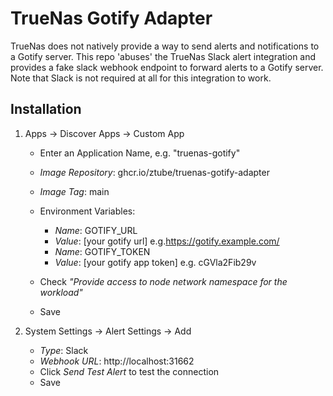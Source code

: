 # TrueNas Gotify Adapter

TrueNas does not natively provide a way to send alerts and notifications to a Gotify server. This repo 'abuses' the TrueNas Slack alert integration and provides a fake slack webhook endpoint to forward alerts to a Gotify server.
Note that Slack is not required at all for this integration to work.

## Installation
1. Apps -> Discover Apps -> Custom App
    - Enter an Application Name, e.g. "truenas-gotify"
    - _Image Repository_: ghcr.io/ztube/truenas-gotify-adapter
    - _Image Tag_: main
    - Environment Variables:
        - _Name_: GOTIFY_URL
        - _Value_: [your gotify url] e.g.https://gotify.example.com/
        - _Name_: GOTIFY_TOKEN
        - _Value_: [your gotify app token] e.g. cGVla2Fib29v

    - Check _"Provide access to node network namespace for the workload"_
    - Save

1. System Settings -> Alert Settings -> Add
    - _Type_: Slack
    - _Webhook URL_: http://localhost:31662
    - Click _Send Test Alert_ to test the connection
    - Save
